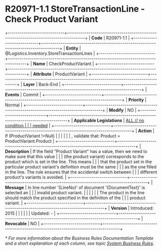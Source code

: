﻿---
erp.type: business-rule
erp.entity: Logistics.Inventory.StoreTransactionLines
---

# R20971-1.1 StoreTransactionLine - Check Product Variant
+-----------------------------+---------------------------------------------------------------------------------------+
| **Code**                    | R20971-1.1                                                                            |
+-----------------------------+---------------------------------------------------------------------------------------+
| **Entity**                  | @Logistics.Inventory.StoreTransactionLines                                                                  |
+-----------------------------+---------------------------------------------------------------------------------------+
| **Name**                    | CheckProductVariant                                                                   |
+-----------------------------+---------------------------------------------------------------------------------------+
| **Attribute**               | ProductVariant                                                                        |
+-----------------------------+---------------------------------------------------------------------------------------+
| **Layer**                   | Back-End                                                                              |
+-----------------------------+---------------------------------------------------------------------------------------+
| **Events**                  | Commit                                                                                |
+-----------------------------+---------------------------------------------------------------------------------------+
| **Priority**                | Normal                                                                                |
+-----------------------------+---------------------------------------------------------------------------------------+
| **Modify**                  | NO                                                                                    |
+-----------------------------+---------------------------------------------------------------------------------------+
| **Applicable Legislations** | [ALL // no condition                                                                  |
|                             | needed](https://confluence.erp.net/display/techdoc/Country+Specific+Functionality)    |
+-----------------------------+---------------------------------------------------------------------------------------+
| **Action**                  | If (ProductVariant !=Null)                                                            |
|                             |                                                                                       |
|                             | , validate that: Product = ProductVariant.Product                                     |
+-----------------------------+---------------------------------------------------------------------------------------+
| **Description**             | If the field "Product Variant" has a value, then we need to make sure that this value |
|                             | (the product variant) corresponds to the product which is set in the line. This means |
|                             | that the product set in the particular product variant's definition must be the same  |
|                             | as the one filled in the line. The rule ensures that the accidental switch between    |
|                             | different product's variants is avoided.                                              |
+-----------------------------+---------------------------------------------------------------------------------------+
| **Message**                 | In line number \'{LineNo}\' of document \'{DocumentText}\' is selected an             |
|                             | invalid product variant.                                                              |
|                             |                                                                                       |
|                             | The product in the line should match the product specified in the definition of the   |
|                             | product variant.                                                                      |
+-----------------------------+---------------------------------------------------------------------------------------+
| **Version**                 | Introduced: 2015                                                                      |
|                             |                                                                                       |
|                             | Updated: -                                                                            |
+-----------------------------+---------------------------------------------------------------------------------------+
| **Revocable**               | NO                                                                                    |
+-----------------------------+---------------------------------------------------------------------------------------+

*\* For more information about the Business Rules Documentation Template and a short explanation of each column, see
topic [System Business Rules](../templates/template-description-system-business-rules.md).*

  

  
